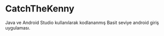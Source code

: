 # CatchTheKenny
 Java ve Android Studio kullanılarak kodlananmış Basit seviye android giriş uygulaması.
